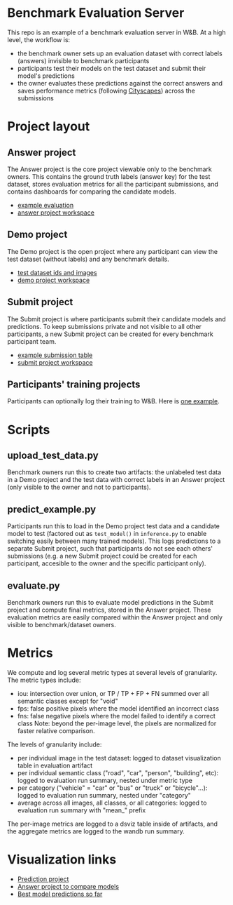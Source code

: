 # Benchmark Evaluation Server

This repo is an example of a benchmark evaluation server in W&B.
At a high level, the workflow is:
- the benchmark owner sets up an evaluation dataset with correct labels (answers) invisible to benchmark participants
- participants test their models on the test dataset and submit their model's predictions
- the owner evaluates these predictions against the correct answers and saves performance metrics (following [Cityscapes](https://www.cityscapes-dataset.com/benchmarks/#scene-labeling-task)) across the submissions

# Project layout

## Answer project

The Answer project is the core project viewable only to the benchmark owners. This contains the ground truth labels (answer key) for the test dataset, stores evaluation metrics for all the participant submissions, and contains dashboards for comparing the candidate models.
* [example evaluation](https://wandb.ai/stacey/answers_evalserve/artifacts/results/eval_results/8c1729d783f95e3d037a/files/full_num_results.table.json)
* [answer project workspace](https://wandb.ai/stacey/answers_evalserve/) 

## Demo project

The Demo project is the open project where any participant can view the test dataset (without labels) and any benchmark details.
* [test dataset ids and images](https://wandb.ai/stacey/evalserve/artifacts/test_dataset/test_data/67ca374b1d544281fec3/files/train_data.table.json)
* [demo project workspace](https://wandb.ai/stacey/evalserve/)

## Submit project

The Submit project is where participants submit their candidate models and predictions. To keep submissions private and not visible to all other participants, a new Submit project can be created for every benchmark participant team.
* [example submission table](https://wandb.ai/stacey/evalserve_predict/artifacts/predictions/test_predictions/3b6d899d294d736c3684/files/test_results.table.json)
* [submit project workspace](https://wandb.ai/stacey/evalserve_predict/)

## Participants' training projects

Participants can optionally log their training to W&B. Here is [one example](https://wandb.ai/stacey/dsviz-demo).

# Scripts

## upload_test_data.py

Benchmark owners run this to create two artifacts: the unlabeled test data in a Demo project and the test data with correct labels in an Answer project (only visible to the owner and not to participants).

## predict_example.py

Participants run this to load in the Demo project test data and a candidate model to test (factored out as `test_model()` in `inference.py` to enable switching easily between many trained models). This logs predictions to a separate Submit project, such that participants do not see each others' submissions (e.g. a new Submit project could be created for each participant, accesible to the owner and the specific participant only).

## evaluate.py

Benchmark owners run this to evaluate model predictions in the Submit project and compute final metrics, stored in the Answer project. These evaluation metrics are easily compared within the Answer project and only visible to benchmark/dataset owners. 

# Metrics

We compute and log several metric types at several levels of granularity.
The metric types include:
* iou: intersection over union, or TP / TP + FP + FN summed over all semantic classes except for "void"  
* fps: false positive pixels where the model identified an incorrect class
* fns: false negative pixels where the model failed to identify a correct class
Note: beyond the per-image level, the pixels are normalized for faster relative comparison.

The levels of granularity include:
* per individual image in the test dataset: logged to dataset visualization table in evaluation artifact
* per individual semantic class ("road", "car", "person", "building", etc): logged to evaluation run summary, nested under metric type
* per category ("vehicle" = "car" or "bus" or "truck" or "bicycle"...): logged to evaluation run summary, nested under "category"
* average across all images, all classes, or all categories: logged to evaluation run summary with "mean_" prefix

The per-image metrics are logged to a dsviz table inside of artifacts, and the aggregate metrics are logged to the wandb run summary.

# Visualization links

* [Prediction project](https://wandb.ai/stacey/evalserve_predict)
* [Answer project to compare models](https://wandb.ai/stacey/answers_evalserve)
* [Best model predictions so far](https://wandb.ai/stacey/answers_evalserve/artifacts/results/eval_results/8c1729d783f95e3d037a)
